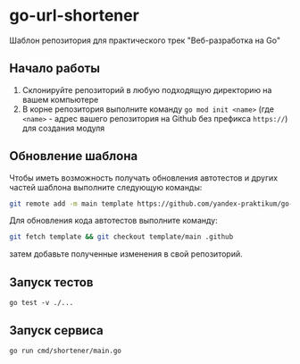 # go-url-shortener

Шаблон репозитория для практического трек "Веб-разработка на Go"

## Начало работы

1. Склонируйте репозиторий в любую подходящую директорию на вашем компьютере
2. В корне репозитория выполните команду `go mod init <name>` (где `<name>` - адрес вашего репозитория на Github без префикса `https://`) для создания модуля

## Обновление шаблона

Чтобы иметь возможность получать обновления автотестов и других частей шаблона выполните следующую команды:

```bash
git remote add -m main template https://github.com/yandex-praktikum/go-musthave-shortener-tpl.git
```

Для обновления кода автотестов выполните команду:

```bash
git fetch template && git checkout template/main .github
```

затем добавьте полученные изменения в свой репозиторий.

## Запуск тестов

```go test -v ./...```

## Запуск сервиса

```go run cmd/shortener/main.go```
